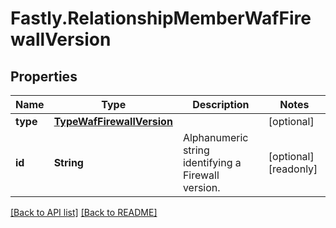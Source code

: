 # Fastly.RelationshipMemberWafFirewallVersion

## Properties

Name | Type | Description | Notes
------------ | ------------- | ------------- | -------------
**type** | [**TypeWafFirewallVersion**](TypeWafFirewallVersion.md) |  | [optional] 
**id** | **String** | Alphanumeric string identifying a Firewall version. | [optional] [readonly] 


[[Back to API list]](../../README.md#endpoints) [[Back to README]](../../README.md)
